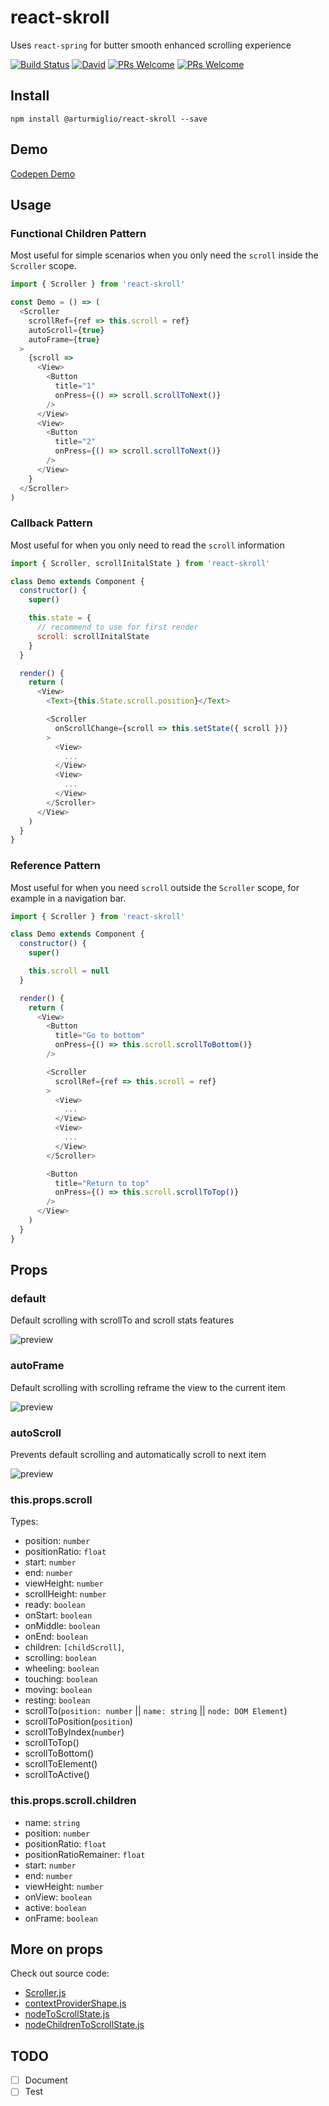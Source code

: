 # react-skroll
Uses `react-spring` for butter smooth enhanced scrolling experience

[![Build Status](https://travis-ci.org/du5rte/react-skroll.svg?branch=master)](https://travis-ci.org/arturmiglio/react-skroll)
[![David](https://img.shields.io/david/peer/du5rte/react-skroll.svg)](https://github.com/arturmiglio/react-skroll)
[![PRs Welcome](https://img.shields.io/badge/PRs-welcome-blue.svg)](CONTRIBUTING.md#pull-requests)
[![PRs Welcome](https://img.shields.io/badge/stability-experimental-red.svg)](CONTRIBUTING.md#pull-requests)

## Install
```
npm install @arturmiglio/react-skroll --save
```

## Demo
[Codepen Demo](http://codepen.io/du5rte/pen/KrGjEm)

## Usage

### Functional Children Pattern
Most useful for simple scenarios when you only need the `scroll` inside the `Scroller` scope.

```javascript
import { Scroller } from 'react-skroll'

const Demo = () => (
  <Scroller
    scrollRef={ref => this.scroll = ref}
    autoScroll={true}
    autoFrame={true}
  >
    {scroll =>
      <View>
        <Button
          title="1"
          onPress={() => scroll.scrollToNext()}
        />
      </View>
      <View>
        <Button
          title="2"
          onPress={() => scroll.scrollToNext()}
        />
      </View>
    }
  </Scroller>
)
```

### Callback Pattern
Most useful for when you only need to read the `scroll` information

```javascript
import { Scroller, scrollInitalState } from 'react-skroll'

class Demo extends Component {
  constructor() {
    super()

    this.state = {
      // recommend to use for first render
      scroll: scrollInitalState
    }
  }

  render() {
    return (
      <View>
        <Text>{this.State.scroll.position}</Text>

        <Scroller
          onScrollChange={scroll => this.setState({ scroll })}
        >
          <View>
            ...
          </View>
          <View>
            ...
          </View>
        </Scroller>
      </View>
    )
  }
}
```

### Reference Pattern
Most useful for when you need `scroll` outside the `Scroller` scope, for example in a navigation bar.

```javascript
import { Scroller } from 'react-skroll'

class Demo extends Component {
  constructor() {
    super()

    this.scroll = null
  }

  render() {
    return (
      <View>
        <Button
          title="Go to bottom"
          onPress={() => this.scroll.scrollToBottom()}
        />

        <Scroller
          scrollRef={ref => this.scroll = ref}
        >
          <View>
            ...
          </View>
          <View>
            ...
          </View>
        </Scroller>

        <Button
          title="Return to top"
          onPress={() => this.scroll.scrollToTop()}
        />
      </View>
    )
  }
}
```

## Props

### default
Default scrolling with scrollTo and scroll stats features

![preview ](demo/default.gif)


### autoFrame
Default scrolling with scrolling reframe the view to the current item

![preview ](demo/autoFrame.gif)

### autoScroll
Prevents default scrolling and automatically scroll to next item

![preview ](demo/autoScroll.gif)

### this.props.scroll

Types:
- position: `number`
- positionRatio: `float`
- start: `number`
- end: `number`
- viewHeight: `number`
- scrollHeight: `number`
- ready: `boolean`
- onStart: `boolean`
- onMiddle: `boolean`
- onEnd: `boolean`
- children: `[childScroll]`,
- scrolling: `boolean`
- wheeling: `boolean`
- touching: `boolean`
- moving: `boolean`
- resting: `boolean`
- scrollTo(`position: number` || `name: string` || `node: DOM Element`)
- scrollToPosition(`position`)
- scrollToByIndex(`number`)
- scrollToTop()
- scrollToBottom()
- scrollToElement()
- scrollToActive()

### this.props.scroll.children
- name: `string`
- position: `number`
- positionRatio: `float`
- positionRatioRemainer: `float`
- start: `number`
- end: `number`
- viewHeight: `number`
- onView: `boolean`
- active: `boolean`
- onFrame: `boolean`


## More on props
Check out source code:
- [Scroller.js](https://github.com/arturmiglio/react-skroll/blob/master/src/Scroller.js)
- [contextProviderShape.js](https://github.com/arturmiglio/react-skroll/blob/master/src/contextProviderShape.js)
- [nodeToScrollState.js](https://github.com/arturmiglio/react-skroll/blob/master/src/nodeToScrollState.js#L18)
- [nodeChildrenToScrollState.js](https://github.com/arturmiglio/react-skroll/blob/master/src/nodeChildrenToScrollState.js#L37)

## TODO
- [ ] Document
- [ ] Test
